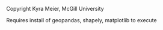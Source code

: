 Copyright Kyra Meier, McGill University

Requires install of geopandas, shapely, matplotlib to execute

